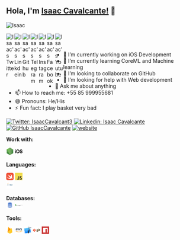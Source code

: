 ## Hola, I'm [Isaac Cavalcante!](https://isaaccavalcante.netlify.app/) 👋

<p align="left"> <img src="https://i.ibb.co/BrjN8HC/me-face.png" alt="Isaac" /> </p>

<a href="https://twitter.com/@IsaacCavalcant3">
<img align="left" alt="Isaac's Twitter" width="22px" src="https://cdn.jsdelivr.net/npm/simple-icons@v3/icons/twitter.svg" />
</a>
<a href="https://linkedin.com/in/Isaac-Cavalcante-044375A1">
  <img align="left" alt="Isaac's Linkdein" width="22px" src="https://cdn.jsdelivr.net/npm/simple-icons@v3/icons/linkedin.svg" />
</a>
<a href="https://github.com/IsaacCavalcante">
  <img align="left" alt="Isaac's Github" width="22px" src="https://cdn.jsdelivr.net/npm/simple-icons@v3/icons/github.svg" />
</a>
<a href="https://t.me/partisan91">
  <img align="left" alt="Isaac's Telegram" width="22px" src="https://cdn.jsdelivr.net/npm/simple-icons@v3/icons/telegram.svg" />
</a>
<a href="https://www.instagram.com/isaac.cavalcante91/">
  <img align="left" alt="Isaac's Instagram" width="22px" src="https://cdn.jsdelivr.net/npm/simple-icons@v3/icons/instagram.svg" />
</a>
<a href="https://www.facebook.com/isaac.cavalcante/">
  <img align="left" alt="Isaac's Facebook" width="22px" src="https://cdn.jsdelivr.net/npm/simple-icons@v3/icons/facebook.svg" />
</a>
<a href="https://www.youtube.com/channel/UCPRNYlpwhtJOnMq3rlnXtKQ">
  <img align="left" alt="Isaac's Youtube" width="22px" src="https://cdn.jsdelivr.net/npm/simple-icons@v3/icons/youtube.svg" />
</a>

<br/>
<br/>

- 🔭 I’m currently working on iOS Development
- 🌱 I’m currently learning CoreML and Machine learning
- 👯 I’m looking to collaborate on GitHub
- 🤔 I’m looking for help with Web development
- 💬 Ask me about anything
- 📫 How to reach me: +55 85 999955681
- 😄 Pronouns: He/His
- ⚡ Fun fact: I play basket very bad

[![Twitter: IsaacCavalcant3](https://img.shields.io/twitter/follow/IsaacCavalcant3?style=social)](https://twitter.com/IsaacCavalcant3)
[![Linkedin: Isaac Cavalcante](https://img.shields.io/badge/-Isaac-Cavalcante-blue?style=flat-square&logo=Linkedin&logoColor=white&link=https://www.linkedin.com/in/imthepk/)](https://linkedin.com/in/Isaac-Cavalcante-044375A1)
[![GitHub IsaacCavalcante](https://img.shields.io/github/followers/IsaacCavalcante?label=follow&style=social)](https://github.com/IsaacCavalcante)
[![website](https://img.shields.io/badge/PortfolioWebsite-isaaccavalcante.netlify.app-2648ff?style=flat-square&logo=google-chrome)](https://isaaccavalcante.netlify.app/)

**Work with:**  

<code><img height="20" src="https://raw.githubusercontent.com/github/explore/80688e429a7d4ef2fca1e82350fe8e3517d3494d/topics/nodejs/nodejs.png"></code>
<code><img height="20" src="https://raw.githubusercontent.com/github/explore/80688e429a7d4ef2fca1e82350fe8e3517d3494d/topics/ios/ios.png"></code>

**Languages:**  

<code><img height="20" src="https://raw.githubusercontent.com/github/explore/80688e429a7d4ef2fca1e82350fe8e3517d3494d/topics/swift/swift.png"></code>
<code><img height="20" src="https://raw.githubusercontent.com/github/explore/80688e429a7d4ef2fca1e82350fe8e3517d3494d/topics/javascript/javascript.png"></code>   
<code><img height="20" src="https://raw.githubusercontent.com/github/explore/80688e429a7d4ef2fca1e82350fe8e3517d3494d/topics/java/java.png"></code>

**Databases:**  
<code><img height="20" src="https://raw.githubusercontent.com/github/explore/80688e429a7d4ef2fca1e82350fe8e3517d3494d/topics/sql/sql.png"></code>
<code><img height="20" src="https://raw.githubusercontent.com/github/explore/80688e429a7d4ef2fca1e82350fe8e3517d3494d/topics/mongodb/mongodb.png"></code>

**Tools:** 

<code><img height="20" src="https://raw.githubusercontent.com/github/explore/80688e429a7d4ef2fca1e82350fe8e3517d3494d/topics/firebase/firebase.png"></code>
<code><img height="20" src="https://raw.githubusercontent.com/github/explore/80688e429a7d4ef2fca1e82350fe8e3517d3494d/topics/aws/aws.png"></code>
<code><img height="20" src="https://raw.githubusercontent.com/github/explore/80688e429a7d4ef2fca1e82350fe8e3517d3494d/topics/xcode/xcode.png"></code>
<code><img height="20" src="https://raw.githubusercontent.com/github/explore/80688e429a7d4ef2fca1e82350fe8e3517d3494d/topics/git/git.png"></code>
<code><img height="20" src="https://raw.githubusercontent.com/github/explore/80688e429a7d4ef2fca1e82350fe8e3517d3494d/topics/npm/npm.png"></code>

